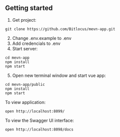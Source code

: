 ## Getting started

1. Get project:
```shell
git clone https://github.com/Bitlocus/mevn-app.git
```
2. Change .env.example to .env
3. Add credencials to .env
4. Start server:
```shell
cd mevn-app
npm install
npm start
```
5. Open new terminal window and start vue app:
```shell
cd mevn-app/public
npm install
npm start
```

To view application:
```
open http://localhost:8099/
```

To view the Swagger UI interface:

```
open http://localhost:8098/docs
```